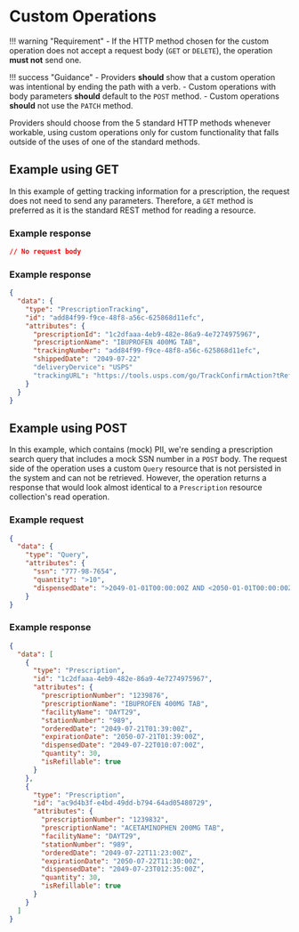 # Custom Operations

!!! warning "Requirement"
    - If the HTTP method chosen for the custom operation does not accept a request body (`GET` or `DELETE`), the operation **must not** send one.

!!! success "Guidance"
    - Providers **should** show that a custom operation was intentional by ending the path with a verb.
    - Custom operations with body parameters **should** default to the `POST` method.
    - Custom operations **should** not use the `PATCH` method.


Providers should choose from the 5 standard HTTP methods whenever workable, using custom operations only for custom functionality that falls outside of the uses of one of the standard methods.

## Example using GET

In this example of getting tracking information for a prescription, the request does not need to send any parameters. Therefore, a `GET` method is preferred as it is the standard REST method for reading a resource.

### Example response

```json title="POST .../rx/v1/prescriptions/1c2dfaaa-4eb9-482e-86a9-4e7274975967/track"
// No request body 
```

### Example response

```json title="200 OK"
{
  "data": {
    "type": "PrescriptionTracking",
    "id": "add84f99-f9ce-48f8-a56c-625868d11efc",
    "attributes": {
      "prescriptionId": "1c2dfaaa-4eb9-482e-86a9-4e7274975967",
      "prescriptionName": "IBUPROFEN 400MG TAB",
      "trackingNumber": "add84f99-f9ce-48f8-a56c-625868d11efc",
      "shippedDate": "2049-07-22"
      "deliveryDervice": "USPS"
      "trackingURL": "https://tools.usps.com/go/TrackConfirmAction?tRef=fullpage&tLc=2&text28777=&tLabels=add84f99-f9ce-48f8-a56c-625868d11efc%2C&tABt=false"
    }
  }
}
```

## Example using POST

In this example, which contains (mock) PII, we're sending a prescription search query that includes a mock SSN number in a `POST` body. The request side of the operation uses a custom `Query` resource that is not persisted in the system and can not be retrieved. However, the operation returns a response that would look almost identical to a `Prescription` resource collection's read operation.

### Example request

```json title="POST .../rx/v1/prescriptions/search"
{
  "data": {
    "type": "Query",
    "attributes": {
      "ssn": "777-98-7654",
      "quantity": ">10",
      "dispensedDate": ">2049-01-01T00:00:00Z AND <2050-01-01T00:00:00Z"
    }
}
```

### Example response

```json title="200 OK"
{
  "data": [
    {
      "type": "Prescription",
      "id": "1c2dfaaa-4eb9-482e-86a9-4e7274975967",
      "attributes": {
        "prescriptionNumber": "1239876",
        "prescriptionName": "IBUPROFEN 400MG TAB",
        "facilityName": "DAYT29",
        "stationNumber": "989",
        "orderedDate": "2049-07-21T01:39:00Z",
        "expirationDate": "2050-07-21T01:39:00Z",
        "dispensedDate": "2049-07-22T010:07:00Z",
        "quantity": 30,
        "isRefillable": true
      }
    },
    {
      "type": "Prescription",
      "id": "ac9d4b3f-e4bd-49dd-b794-64ad05480729",
      "attributes": {
        "prescriptionNumber": "1239832",
        "prescriptionName": "ACETAMINOPHEN 200MG TAB",
        "facilityName": "DAYT29",
        "stationNumber": "989",
        "orderedDate": "2049-07-22T11:23:00Z",
        "expirationDate": "2050-07-22T11:30:00Z",
        "dispensedDate": "2049-07-23T012:35:00Z",
        "quantity": 30,
        "isRefillable": true
      }
    }
  ]
}
```
